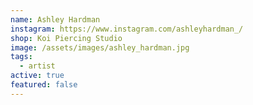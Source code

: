 ```yaml
---
name: Ashley Hardman
instagram: https://www.instagram.com/ashleyhardman_/
shop: Koi Piercing Studio
image: /assets/images/ashley_hardman.jpg
tags:
  - artist
active: true
featured: false
---
```

